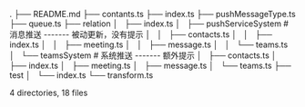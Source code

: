 .
├── README.md
├── contants.ts
├── index.ts
├── pushMessageType.ts
├── queue.ts
├── relation
│   ├── index.ts
│   ├── pushServiceSystem # 消息推送 ------- 被动更新，没有提示
│   │   ├── contacts.ts
│   │   ├── index.ts
│   │   ├── meeting.ts
│   │   ├── message.ts
│   │   └── teams.ts
│   └── teamsSystem # 系统推送 ------- 额外提示
│   ├── contacts.ts
│   ├── index.ts
│   ├── meeting.ts
│   ├── message.ts
│   └── teams.ts
├── test
│   └── index.ts
└── transform.ts

4 directories, 18 files
